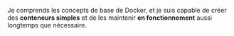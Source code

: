 

Je comprends les concepts de base de Docker, et je suis capable de créer des **conteneurs simples** et de les maintenir **en fonctionnement** aussi longtemps que nécessaire.
